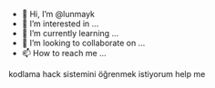- 👋 Hi, I’m @lunmayk
- 👀 I’m interested in ...
- 🌱 I’m currently learning ...
- 💞️ I’m looking to collaborate on ...
- 📫 How to reach me ...

<!---
lunmayk/lunmayk is a ✨ special ✨ repository because its `README.md` (this file) appears on your GitHub profile.
You can click the Preview link to take a look at your changes.
--->
kodlama hack sistemini öğrenmek istiyorum help me
